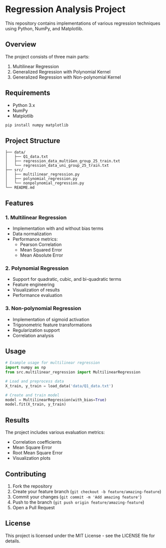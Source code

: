 # Regression Analysis Project

This repository contains implementations of various regression techniques using Python, NumPy, and Matplotlib.

## Overview

The project consists of three main parts:
1. Multilinear Regression
2. Generalized Regression with Polynomial Kernel
3. Generalized Regression with Non-polynomial Kernel

## Requirements

- Python 3.x
- NumPy
- Matplotlib

```bash
pip install numpy matplotlib
```

## Project Structure

```
├── data/
│   ├── Q1_data.txt
│   ├── regression_data_multiGen_group_25_train.txt
│   └── regression_data_uni_group_25_train.txt
├── src/
│   ├── multilinear_regression.py
│   ├── polynomial_regression.py
│   └── nonpolynomial_regression.py
└── README.md
```

## Features

### 1. Multilinear Regression
- Implementation with and without bias terms
- Data normalization
- Performance metrics:
  - Pearson Correlation
  - Mean Squared Error
  - Mean Absolute Error

### 2. Polynomial Regression
- Support for quadratic, cubic, and bi-quadratic terms
- Feature engineering
- Visualization of results
- Performance evaluation

### 3. Non-polynomial Regression
- Implementation of sigmoid activation
- Trigonometric feature transformations
- Regularization support
- Correlation analysis

## Usage

```python
# Example usage for multilinear regression
import numpy as np
from src.multilinear_regression import MultilinearRegression

# Load and preprocess data
X_train, y_train = load_data('data/Q1_data.txt')

# Create and train model
model = MultilinearRegression(with_bias=True)
model.fit(X_train, y_train)
```

## Results

The project includes various evaluation metrics:
- Correlation coefficients
- Mean Square Error
- Root Mean Square Error
- Visualization plots

## Contributing

1. Fork the repository
2. Create your feature branch (`git checkout -b feature/amazing-feature`)
3. Commit your changes (`git commit -m 'Add amazing feature'`)
4. Push to the branch (`git push origin feature/amazing-feature`)
5. Open a Pull Request

## License

This project is licensed under the MIT License - see the LICENSE file for details.
